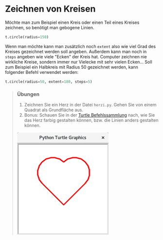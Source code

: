 # Zeichnen von Kreisen



Möchte man zum Beispiel einen Kreis oder einen Teil eines Kreises zeichnen, so benötigt man
gebogene Linien.


```python
t.circle(radius=150)
```

Wenn man möchte kann man zusätzlich noch `extent` also wie viel Grad des Kreises
gezeichnet werden soll angeben. Außerdem kann man noch in `steps` angeben wie viele "Ecken" der Kreis hat.
Computer zeichnen nie wirkliche Kreise, sondern immer nur Vielecke mit sehr vielen Ecken...
Soll zum Beispiel ein Halbkreis mit Radius 50 gezeichnet werden, kann folgender Befehl verwendet werden:

```python
t.circle(radius=50, extent=180, steps=5)
```

> ### Übungen
>
> 1. Zeichnen Sie ein Herz in der Datei `herzi.py`. Gehen Sie von einem Quadrat als Grundfläche aus.
> 3. Bonus: Schauen Sie in der [Turtle Befehlssammlung](150-turtlebefehle.md) nach, wie Sie das Herz farbig gestalten können, bzw. die Linien anders gestalten können.
>
> ![Turtle Herz](img/turtleherz.png)
